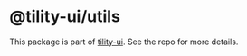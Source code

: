 # @tility-ui/utils

This package is part of [tility-ui](https://github.com/v1ctr/tility-ui). See the repo for more details.
